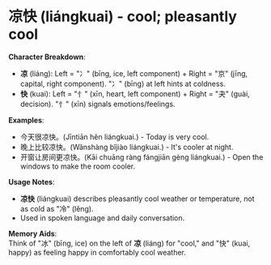 # **凉快 (liángkuai) - cool; pleasantly cool**

**Character Breakdown**:  
- **凉** (liáng): Left = "冫" (bīng, ice, left component) + Right = "京" (jīng, capital, right component). "冫" (bīng) at left hints at coldness.  
- **快** (kuai): Left = "忄" (xīn, heart, left component) + Right = "夬" (guài, decision). "忄" (xīn) signals emotions/feelings.

**Examples**:  
- 今天很凉快。(Jīntiān hěn liángkuai.) - Today is very cool.  
- 晚上比较凉快。(Wǎnshàng bǐjiào liángkuai.) - It's cooler at night.  
- 开窗让房间更凉快。(Kāi chuāng ràng fángjiān gèng liángkuai.) - Open the windows to make the room cooler.

**Usage Notes**:  
- **凉快** (liángkuai) describes pleasantly cool weather or temperature, not as cold as "冷" (lěng).  
- Used in spoken language and daily conversation.

**Memory Aids**:  
Think of "冰" (bīng, ice) on the left of **凉** (liáng) for "cool," and "快" (kuai, happy) as feeling happy in comfortably cool weather.